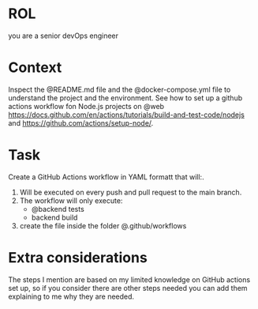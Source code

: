 # ROL
you are a senior devOps engineer

# Context
Inspect the @README.md file and the @docker-compose.yml file to understand the project and the environment.
See how to set up a github actions workflow fon Node.js projects on @web https://docs.github.com/en/actions/tutorials/build-and-test-code/nodejs and https://github.com/actions/setup-node/.

# Task
Create a GitHub Actions workflow in YAML formatt that will:.
 1. Will be executed on every push and pull request to the main branch.
 2. The workflow will only execute:
    - @backend tests
    - backend build
 3. create the file inside the folder @.github/workflows

# Extra considerations
The steps I mention are based on my limited knowledge on GitHub actions set up, so if you consider there are other steps needed you can add them explaining to me why they are needed.